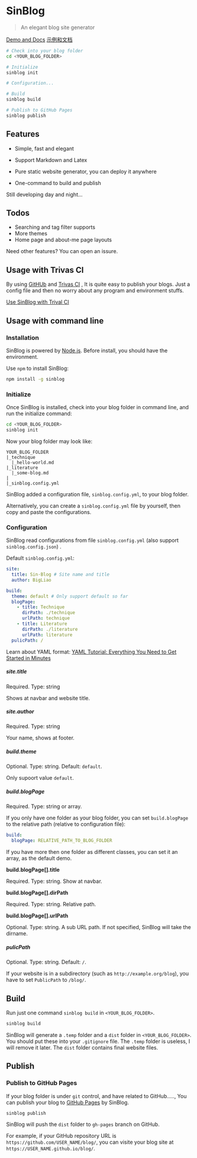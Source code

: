 # SinBlog
> An elegant blog site generator

[Demo and Docs](https://bigliao.github.io/sinblog/)
[示例和文档](https://bigliao.github.io/sinblog/document/)

```bash
# Check into your blog folder
cd <YOUR_BLOG_FOLDER>

# Initialize
sinblog init

# Configuration...

# Build
sinblog build

# Publish to GitHub Pages
sinblog publish
```



## Features

- Simple, fast and elegant
- Support Markdown and Latex

- Pure static website generator, you can deploy it anywhere
- One-command to build and publish

Still developing day and night...

## Todos

- Searching and tag filter supports
- More themes
- Home page and about-me page layouts

Need other features? You can open an issure.

## Usage with Trivas CI

By using [GitHUb](https://github.com) and [Trivas CI](https://travis-ci.com/) , It is quite easy to publish your blogs. Just a config file and then no worry about any program and environment stuffs.

[Use SinBlog with Trival CI]()

## Usage with command line

### Installation

SinBlog is powered by [Node.js](https://nodejs.org). Before install, you should have the environment.

Use `npm` to install SinBlog:

```bash
npm install -g sinblog
```

### Initialize

Once SinBlog is installed, check into your blog folder in command line, and run the initialize command:

```bash
cd <YOUR_BLOG_FOLDER>
sinblog init
```

Now your blog folder may look like:

```plain
YOUR_BLOG_FOLDER
|_technique
  |_hello-world.md
|_literature
  |_some-blog.md
|
|_sinblog.config.yml
```

SinBlog added a configuration file, `sinblog.config.yml`, to your blog folder.

Alternatively, you can create a `sinblog.config.yml` file by yourself, then copy and paste the configurations.

### Configuration

SinBlog read configurations from file `sinblog.config.yml` (also support  `sinblog.config.json`) .

Default `sinblog.config.yml`:

```yml
site:
  title: Sin·Blog # Site name and title
  author: BigLiao

build:
  theme: default # Only support default so far
  blogPage:
    - title: Technique
      dirPath: ./technique
      urlPath: technique
    - title: Literature
      dirPath: ./literature
      urlPath: literature
  pulicPath: /
```

Learn about YAML format:  [YAML Tutorial: Everything You Need to Get Started in Minutes](https://rollout.io/blog/yaml-tutorial-everything-you-need-get-started/)

##### site.title

Required. Type: string

Shows at navbar and website title.

##### site.author

Required. Type: string

Your name, shows at footer.

##### build.theme

Optional. Type: string. Default: `default`.

Only supoort value `default`.

##### build.blogPage

Required. Type: string or array.

If you only have one folder as your blog folder, you can set `build.blogPage` to the relative path (relative to configuration file):

```yaml
build:
  blogPage: RELATIVE_PATH_TO_BLOG_FOLDER
```

If you have more then one folder as different classes, you can set it an array, as the default demo. 

**build.blogPage[].title**

Required. Type: string. Show at navbar.

**build.blogPage[].dirPath**

Required. Type: string. Relative path.

**build.blogPage[].urlPath**

Optional. Type: string. A sub URL path. If not specified, SinBlog will take the dirname.

##### pulicPath

Optional. Type: string. Default: `/`.

If your website is in a subdirectory (such as `http://example.org/blog`),  you have to set `PublicPath` to  `/blog/`.



## Build

Run just one command `sinblog build` in `<YOUR_BLOG_FOLDER>`.

```bash
sinblog build
```



SinBlog will generate a `.temp` folder and a `dist` folder in `<YOUR_BLOG_FOLDER>`. You should put these into your `.gitignore` file. The `.temp` folder is useless, I will remove it later. The `dist` folder contains final website files.



## Publish

### Publish to GitHub Pages

If your blog folder is under `git` control, and have related to GitHub....., You can publish your blog to [GitHub Pages](https://pages.github.com/) by SinBlog.

```bash
sinblog publish
```

SinBlog will push the `dist` folder to `gh-pages` branch on GitHub.

For example, if your GitHub repository URL is  `https://github.com/USER_NAME/blog/`, you can visite your blog site at `https://USER_NAME.github.io/blog/`.
